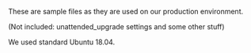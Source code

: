 These are sample files as they are used on our production environment.

(Not included: unattended_upgrade settings and some other stuff)

We used standard Ubuntu 18.04.
